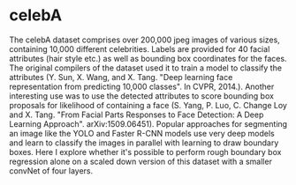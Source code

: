 # celebA

The celebA dataset comprises over 200,000 jpeg images of various sizes, containing 10,000 different celebrities. Labels are provided for 40 facial attributes (hair style etc.) as well as bounding box coordinates for the faces.
The original compilers of the dataset used it to train a model to classify the attributes (Y. Sun, X. Wang, and X. Tang. "Deep learning face representation from predicting 10,000 classes". In CVPR, 2014.). Another interesting use was to use the detected attributes to score bounding box proposals for likelihood of containing a face (S. Yang, P. Luo, C. Change Loy and X. Tang. "From Facial Parts Responses to Face Detection: A Deep Learning Approach". arXiv:1509.06451).
Popular approaches for segmenting an image like the YOLO and Faster R-CNN models use very deep models and learn to classify the images in parallel with learning to draw boundary boxes.
Here I explore whether it's possible to perform rough boundary box regression alone on a scaled down version of this dataset with a smaller convNet of four layers.
